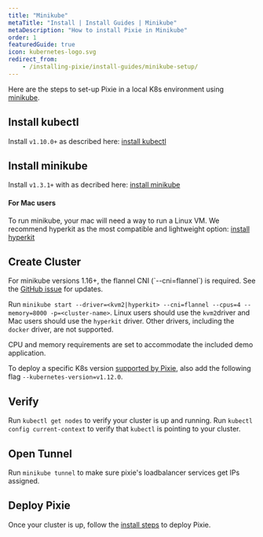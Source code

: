 ```yaml
---
title: "Minikube"
metaTitle: "Install | Install Guides | Minikube"
metaDescription: "How to install Pixie in Minikube"
order: 1
featuredGuide: true
icon: kubernetes-logo.svg
redirect_from:
    - /installing-pixie/install-guides/minikube-setup/
---
```


Here are the steps to set-up Pixie in a local K8s environment using [minikube](https://kubernetes.io/docs/getting-started-guides/minikube/).

## Install kubectl

Install `v1.10.0+` as described here: [install kubectl](https://kubernetes.io/docs/tasks/tools/install-kubectl/)

## Install minikube

Install `v1.3.1+` with as decribed here: [install minikube](https://kubernetes.io/docs/tasks/tools/install-minikube/)

#### For Mac users

To run minikube, your mac will need a way to run a Linux VM. We recommend hyperkit as the most compatible and lightweight option: [install hyperkit](https://minikube.sigs.k8s.io/docs/drivers/hyperkit/)

## Create Cluster

<Alert variant="outlined" severity="warning">
  For minikube versions 1.16+, the flannel CNI (`--cni=flannel`) is required. See the <a href="https://github.com/pixie-io/pixie/issues/298">GitHub issue</a> for updates.
</Alert>

Run `minikube start --driver=<kvm2|hyperkit> --cni=flannel --cpus=4 --memory=8000 -p=<cluster-name>`.
Linux users should use the `kvm2`driver and Mac users should use the `hyperkit` driver. Other drivers, including the `docker` driver, are not supported.

CPU and memory requirements are set to accommodate the included demo application.

To deploy a specific K8s version [supported by Pixie](/installing-pixie/requirements), also add the following flag `--kubernetes-version=v1.12.0`.

## Verify

Run `kubectl get nodes` to verify your cluster is up and running. Run `kubectl config current-context` to verify that `kubectl` is pointing to your cluster.

## Open Tunnel

Run `minikube tunnel` to make sure pixie's loadbalancer services get IPs assigned.

## Deploy Pixie

Once your cluster is up, follow the [install steps](/installing-pixie/install-guides) to deploy Pixie.
